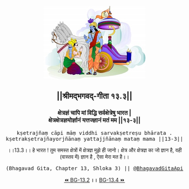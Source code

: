 <center><img src="../../asset/BG.png" alt="#API #bhagavadgitaapi #slok #nodejs #js #api #gitaapi #krishna #hinduism #vedic #ISKCON #shreemadbhagavadgita #technology"/>
<h2>||श्रीमद्‍भगवद्‍-गीता १३.३||</h2>
<h3>क्षेत्रज्ञं चापि मां विद्धि सर्वक्षेत्रेषु भारत |<br/>क्षेत्रक्षेत्रज्ञयोर्ज्ञानं यत्तज्ज्ञानं मतं मम ||१३-३||</h3>
<pre>kṣetrajñaṃ cāpi māṃ viddhi sarvakṣetreṣu bhārata .<br/>kṣetrakṣetrajñayorjñānaṃ yattajjñānaṃ mataṃ mama ||13-3||</pre>
<p>।।13.3।। हे भारत ! तुम समस्त क्षेत्रों में क्षेत्रज्ञ मुझे ही जानो। क्षेत्र और क्षेत्रज्ञ का जो ज्ञान है, वही (वास्तव में) ज्ञान है , ऐसा मेरा मत है।।</p>
<pre>(Bhagavad Gita, Chapter 13, Shloka 3) || <a href="https://twitter.com/bhagavadgitaapi">@BhagavadGitaApi</a></pre><a href="../../13/2">⏪  BG-13.2</a><b>        ।।        </b><a href="../../13/4">BG-13.4  ⏩</a></center>